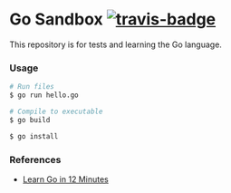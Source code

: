 Go Sandbox [![travis-badge][]][travis]
=======

[travis]:                https://travis-ci.org/mycaule/go-sandbox
[travis-badge]:          https://travis-ci.org/mycaule/go-sandbox.svg?branch=master

This repository is for tests and learning the Go language.

### Usage

```sh
# Run files
$ go run hello.go

# Compile to executable
$ go build

$ go install
```

### References

- [Learn Go in 12 Minutes](https://www.youtube.com/watch?v=C8LgvuEBraI)
